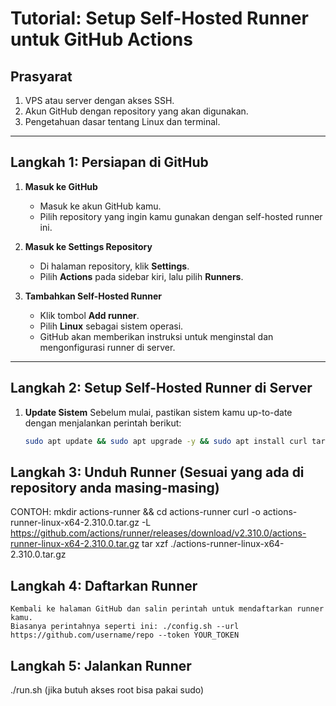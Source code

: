 # Tutorial: Setup Self-Hosted Runner untuk GitHub Actions

## Prasyarat
1. VPS atau server dengan akses SSH.
2. Akun GitHub dengan repository yang akan digunakan.
3. Pengetahuan dasar tentang Linux dan terminal.

---

## Langkah 1: Persiapan di GitHub

1. **Masuk ke GitHub**
   - Masuk ke akun GitHub kamu.
   - Pilih repository yang ingin kamu gunakan dengan self-hosted runner ini.
   
2. **Masuk ke Settings Repository**
   - Di halaman repository, klik **Settings**.
   - Pilih **Actions** pada sidebar kiri, lalu pilih **Runners**.

3. **Tambahkan Self-Hosted Runner**
   - Klik tombol **Add runner**.
   - Pilih **Linux** sebagai sistem operasi.
   - GitHub akan memberikan instruksi untuk menginstal dan mengonfigurasi runner di server.

---

## Langkah 2: Setup Self-Hosted Runner di Server

1. **Update Sistem**
   Sebelum mulai, pastikan sistem kamu up-to-date dengan menjalankan perintah berikut:
   ```bash dan tools yang dibutuhkan
   sudo apt update && sudo apt upgrade -y && sudo apt install curl tar -y

## Langkah 3: Unduh Runner (Sesuai yang ada di repository anda masing-masing)
   CONTOH: 
   mkdir actions-runner && cd actions-runner
   curl -o actions-runner-linux-x64-2.310.0.tar.gz -L https://github.com/actions/runner/releases/download/v2.310.0/actions-runner-linux-x64-2.310.0.tar.gz
   tar xzf ./actions-runner-linux-x64-2.310.0.tar.gz

## Langkah 4: Daftarkan Runner
    Kembali ke halaman GitHub dan salin perintah untuk mendaftarkan runner kamu. 
    Biasanya perintahnya seperti ini: ./config.sh --url https://github.com/username/repo --token YOUR_TOKEN

## Langkah 5: Jalankan Runner
   ./run.sh (jika butuh akses root bisa pakai sudo)


